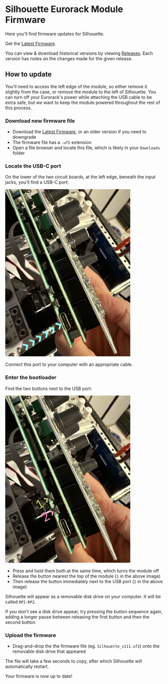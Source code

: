 # Silhouette Eurorack Module Firmware

Here you'll find firmware updates for Silhouette.

Get the [Latest Firmware](https://github.com/whimsicalraps/Silhouette/releases/latest).

You can view & download historical versions by viewing [Releases](https://github.com/whimsicalraps/Silhouette/releases). Each version has notes on the changes made for the given release.

## How to update

You'll need to access the left edge of the module, so either remove it slightly from the case, or remove the module to the left of Silhouette. You can turn off your Eurorack's power while attaching the USB cable to be extra safe, but we want to keep the module powered throughout the rest of this process.

### Download new firmware file

* Download the [Latest Firmware](https://github.com/whimsicalraps/Silhouette/releases/latest), or an older version if you need to downgrade
* The firmware file has a `.uf2` extension
* Open a file browser and locate this file, which is likely in your `Downloads` folder

### Locate the USB-C port

On the lower of the two circuit boards, at the left edge, beneath the input jacks, you'll find a USB-C port:

![](images/usb-c.png)

Connect this port to your computer with an appropriate cable.

### Enter the bootloader

Find the two buttons next to the USB port:

![](images/1and2.png)

* Press and hold them both at the same time, which turns the module off
* Release the button nearest the top of the module (`1` in the above image)
* Then release the button immediately next to the USB port (`2` in the above image)

Silhouette will appear as a removable disk drive on your computer. It will be called `RPI-RP2`.

If you don't see a disk drive appear, try pressing the button sequence again, adding a longer pause between releasing the first button and then the second button.

### Upload the firmware

* Drag-and-drop the the firmware file (eg. `Silhouette_v111.uf2`) onto the removable disk drive that appeared

The file will take a few seconds to copy, after which Silhouette will automatically restart.

Your firmware is now up to date!
